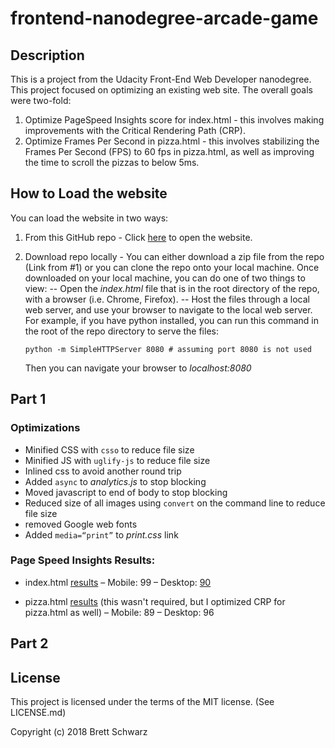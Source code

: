 
frontend-nanodegree-arcade-game
===============================

Description
-----------

This is a project from the Udacity Front-End Web Developer nanodegree.  This project focused on optimizing an existing web site. The overall goals were two-fold:
1. Optimize PageSpeed Insights score for index.html - this involves making improvements with the Critical Rendering Path (CRP).
2. Optimize Frames Per Second in pizza.html - this involves stabilizing the Frames Per Second (FPS) to 60 fps in pizza.html, as well as improving the time to scroll the pizzas to below 5ms.

How to Load the website
-----------------------
You can load the website in two ways:
1. From this GitHub repo - Click [here](https://bschwarz.github.io/frontend-nanodegree-mobile-portfolio/) to open the website.
2. Download repo locally - You can either download a zip file from the repo (Link from #1) or you can clone the repo onto your local machine. Once downloaded on your local machine, you can do one of two things to view:
-- Open the *index.html* file that is in the root directory of the repo, with a browser (i.e. Chrome, Firefox).
-- Host the files through a local web server, and use your browser to navigate to the local web server. For example, if you have python installed, you can run this command in the root of the repo directory to serve the files:

      ```
      python -m SimpleHTTPServer 8080 # assuming port 8080 is not used
      ```

   Then you can navigate your browser to *localhost:8080*


Part 1
-------------
### Optimizations
-   Minified CSS with ```csso``` to reduce file size
-   Minified JS with ```uglify-js``` to reduce file size
-   Inlined css to avoid another round trip
-   Added ```async``` to *analytics.js* to stop blocking
-   Moved javascript to end of body to stop blocking
-   Reduced size of all images using ```convert``` on the command line to reduce file size
-   removed Google web fonts
-   Added ```media=“print”``` to *print.css* link

### Page Speed Insights Results:

-   index.html  [results]( https://developers.google.com/speed/pagespeed/insights/?url=https%3A%2F%2Fbschwarz.github.io%2Ffrontend-nanodegree-mobile-portfolio%2F)
    – Mobile: 99
    – Desktop: [90](https://developers.google.com/speed/pagespeed/insights/?url=https%3A%2F%2Fbschwarz.github.io%2Ffrontend-nanodegree-mobile-portfolio%2F&tab=desktop)

-   pizza.html [results](https://developers.google.com/speed/pagespeed/insights/?url=https%3A%2F%2Fbschwarz.github.io%2Ffrontend-nanodegree-mobile-portfolio%2Fviews%2Fpizza.html) (this wasn't required, but I optimized CRP for pizza.html as well)
    – Mobile: 89
    – Desktop: 96

Part 2
--------

License
-------
This project is licensed under the terms of the MIT license. (See LICENSE.md)

Copyright (c) 2018 Brett Schwarz